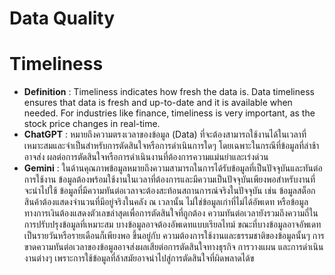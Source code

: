 # Data Quality
# Timeliness
  - **Definition**            : Timeliness indicates how fresh the data is. Data timeliness ensures that data is fresh and up-to-date and it is available when                                        needed. For industries like finance, timeliness is very important, as the stock price changes in real-time.
  - **ChatGPT**               : หมายถึงความตรงเวลาของข้อมูล (Data) ที่จะต้องสามารถใช้งานได้ในเวลาที่เหมาะสมและจำเป็นสำหรับการตัดสินใจหรือการดำเนินการใดๆ โดยเฉพาะในกรณีที่ข้อมูลที่ล่าช้าอาจส่ง 
                                ผลต่อการตัดสินใจหรือการดำเนินงานที่ต้องการความแม่นยำและเร่งด่วน
  - **Gemini**             : ในด้านคุณภาพข้อมูลหมายถึงความสามารถในการได้รับข้อมูลที่เป็นปัจจุบันและทันต่อการใช้งาน ข้อมูลต้องพร้อมใช้งานในเวลาที่ต้องการและมีความเป็นปัจจุบันเพียงพอสำหรับงานที่                                  จะนำไปใช้
                                ข้อมูลที่มีความทันต่อเวลาจะต้องสะท้อนสถานการณ์จริงในปัจจุบัน เช่น ข้อมูลสต็อกสินค้าต้องแสดงจำนวนที่มีอยู่จริงในคลัง ณ เวลานั้น ไม่ใช่ข้อมูลเก่าที่ไม่ได้อัพเดท หรือข้อมูล 
                                ทางการเงินต้องแสดงตัวเลขล่าสุดเพื่อการตัดสินใจที่ถูกต้อง
                                ความทันต่อเวลายังรวมถึงความถี่ในการปรับปรุงข้อมูลที่เหมาะสม บางข้อมูลอาจต้องอัพเดทแบบเรียลไทม์ ขณะที่บางข้อมูลอาจอัพเดทเป็นรายวันหรือรายเดือนก็เพียงพอ ขึ้นอยู่กับ 
                                ความต้องการใช้งานและธรรมชาติของข้อมูลนั้นๆ
                                การขาดความทันต่อเวลาของข้อมูลอาจส่งผลเสียต่อการตัดสินใจทางธุรกิจ การวางแผน และการดำเนินงานต่างๆ เพราะการใช้ข้อมูลที่ล้าสมัยอาจนำไปสู่การตัดสินใจที่ผิดพลาดได้ข
